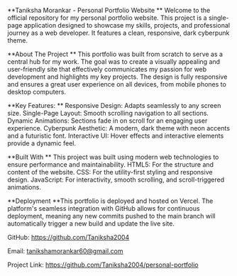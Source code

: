 **Taniksha Morankar - Personal Portfolio Website
**
Welcome to the official repository for my personal portfolio website. This project is a single-page application designed to showcase my skills, projects, and professional journey as a web developer. It features a clean, responsive, dark cyberpunk theme.

**About The Project
**
This portfolio was built from scratch to serve as a central hub for my work. The goal was to create a visually appealing and user-friendly site that effectively communicates my passion for web development and highlights my key projects. The design is fully responsive and ensures a great user experience on all devices, from mobile phones to desktop computers.

**Key Features:
**
Responsive Design: Adapts seamlessly to any screen size.
Single-Page Layout: Smooth scrolling navigation to all sections.
Dynamic Animations: Sections fade in on scroll for an engaging user experience.
Cyberpunk Aesthetic: A modern, dark theme with neon accents and a futuristic font.
Interactive UI: Hover effects and interactive elements provide a dynamic feel.

**Built With
**
This project was built using modern web technologies to ensure performance and maintainability.
HTML5: For the structure and content of the website.
CSS: For the utility-first styling and responsive design.
JavaScript: For interactivity, smooth scrolling, and scroll-triggered animations.

**Deployment
**This portfolio is deployed and hosted on Vercel. The platform's seamless integration with GitHub allows for continuous deployment, meaning any new commits pushed to the main branch will automatically trigger a new build and update the live site.

GitHub: https://github.com/Taniksha2004

Email: tanikshamorankar60@gmail.com

Project Link: https://github.com/Taniksha2004/personal-portfolio <!-- Replace with your repo link if different -->
